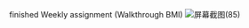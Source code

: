 finished Weekly assignment (Walkthrough BMI)
![屏幕截图(85)](https://github.com/user-attachments/assets/5e752273-8b55-4702-9f91-f0cd6697e745)
